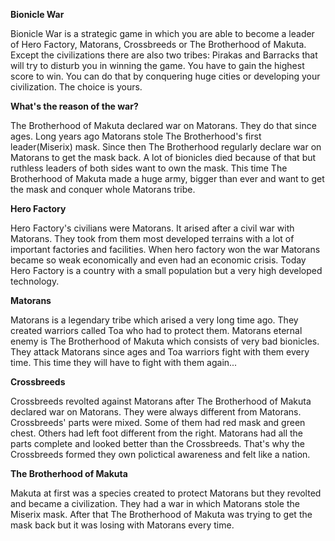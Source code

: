 **Bionicle War**

Bionicle War is a strategic game in which you are able to become a leader of Hero Factory, Matorans, Crossbreeds or The Brotherhood of Makuta. Except the civilizations there are also two tribes: Pirakas and Barracks that will try to disturb you in winning the game. You have to gain the highest score to win. You can do that by conquering huge cities or developing your civilization. The choice is yours.

**What's the reason of the war?**

The Brotherhood of Makuta declared war on Matorans. They do that since ages. Long years ago Matorans stole The Brotherhood's first leader(Miserix) mask. Since then The Brotherhood regularly declare war on Matorans to get the mask back. A lot of bionicles died because of that but ruthless leaders of both sides want to own the mask. This time The Brotherhood of Makuta made a huge army, bigger than ever and want to get the mask and conquer whole Matorans tribe.

**Hero Factory**

Hero Factory's civilians were Matorans. It arised after a civil war with Matorans. They took from them most developed terrains with a lot of important factories and facilities. When hero factory won the war Matorans became so weak economically and even had an economic crisis. Today Hero Factory is a country with a small population but a very high developed technology.

**Matorans**

Matorans is a legendary tribe which arised a very long time ago. They created warriors called Toa who had to protect them. Matorans eternal enemy is The Brotherhood of Makuta which consists of very bad bionicles. They attack Matorans since ages and Toa warriors fight with them every time. This time they will have to fight with them again...

**Crossbreeds**

Crossbreeds revolted against Matorans after The Brotherhood of Makuta declared war on Matorans. They were always different from Matorans. Crossbreeds' parts were mixed. Some of them had red mask and green chest. Others had left foot different from the right. Matorans had all the parts complete and looked better than the Crossbreeds. That's why the Crossbreeds formed they own polictical awareness and felt like a nation. 

**The Brotherhood of Makuta**

Makuta at first was a species created to protect Matorans but they revolted and became a civilization. They had a war in which Matorans stole the Miserix mask. After that The Brotherhood of Makuta was trying to get the mask back but it was losing with Matorans every time.